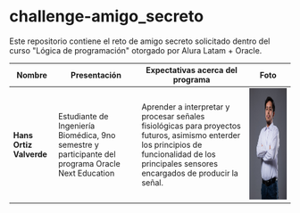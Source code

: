 # challenge-amigo_secreto
Este repositorio contiene el reto de amigo secreto solicitado dentro del curso "Lógica de programación" otorgado por Alura Latam + Oracle.

| Nombre                  | Presentación           | Expectativas acerca del programa                                                                 | Foto |
|-------------------------|------------------------|-----------------------------------------------------------------------------------------------|------|
| **Hans Ortiz Valverde** | Estudiante de Ingeniería Biomédica, 9no semestre y participante del programa Oracle Next Education    | Aprender a interpretar y procesar señales fisiológicas para proyectos futuros, asimismo enterder los principios de funcionalidad de los principales sensores encargados de producir la señal. | <img src="https://github.com/hansortiz2025/challenge-amigo_secreto/blob/main/Hans_Ortiz_Valverde.jpg?raw=true" width="500" height="200"/> |
